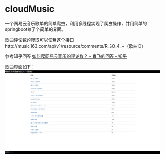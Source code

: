 # cloudMusic

一个网易云音乐歌单的简单爬虫，利用多线程实现了爬虫操作，并用简单的springboot做了个简单的界面。

歌曲评论数的爬取可以使用这个接口http://music.163.com/api/v1/resource/comments/R_SO_4_+（歌曲ID）

参考知乎回答
[如何爬网易云音乐的评论数？ - 肖飞的回答 - 知乎](https://www.zhihu.com/question/36081767/answer/310726622)


歌曲界面如下：
![](https://github.com/ZHtochs/cloudMusic/blob/schedule/example.png)
